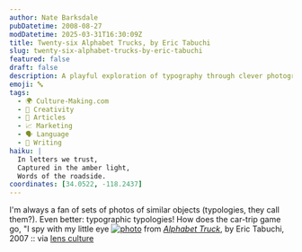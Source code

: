 ```yaml
---
author: Nate Barksdale
pubDatetime: 2008-08-27
modDatetime: 2025-03-31T16:30:09Z
title: Twenty-six Alphabet Trucks, by Eric Tabuchi
slug: twenty-six-alphabet-trucks-by-eric-tabuchi
featured: false
draft: false
description: A playful exploration of typography through clever photographs of letters found on various objects.
emoji: 🔤
tags:
  - 🌍 Culture-Making.com
  - 🎨 Creativity
  - 📖 Articles
  - 📈 Marketing
  - 🗣️ Language
  - 📝 Writing
haiku: |
  In letters we trust,  
  Captured in the amber light,  
  Words of the roadside.
coordinates: [34.0522, -118.2437]
---
```


I'm always a fan of sets of photos of similar objects (typologies, they call them?). Even better: typographic typologies! How does the car-trip game go, "I spy with my little eye
[![photo](http://culture-making.com/media/alphabet-truck.jpg)](http://www.lensculture.com/webloglc/mt_files/archives/2008/08/-kids-game-typography-typology.html)
from [_Alphabet Truck_](http://web.archive.org/web/20100805013605/http://profile.myspace.com/index.cfm?fuseaction=user.viewprofile), by Eric Tabuchi, 2007 :: via [lens culture](http://www.lensculture.com/webloglc/mt_files/archives/2008/08/-kids-game-typography-typology.html)

